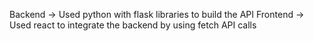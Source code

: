 Backend -> Used python with flask libraries to build the API
Frontend -> Used react to integrate the backend by using fetch API calls

